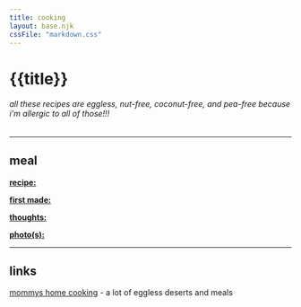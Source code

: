 ```yaml
---
title: cooking
layout: base.njk
cssFile: "markdown.css"
---
```


# {{title}}
###### all these recipes are eggless, nut-free, coconut-free, and pea-free because i'm allergic to all of those!!!
---
## meal
__<u>recipe:</u>__ 

__<u>first made:</u>__ 

__<u>thoughts:</u>__ 

__<u>photo(s):</u>__ 



---
## links
[mommys home cooking](https://mommyshomecooking.com/) - a lot of eggless deserts and meals